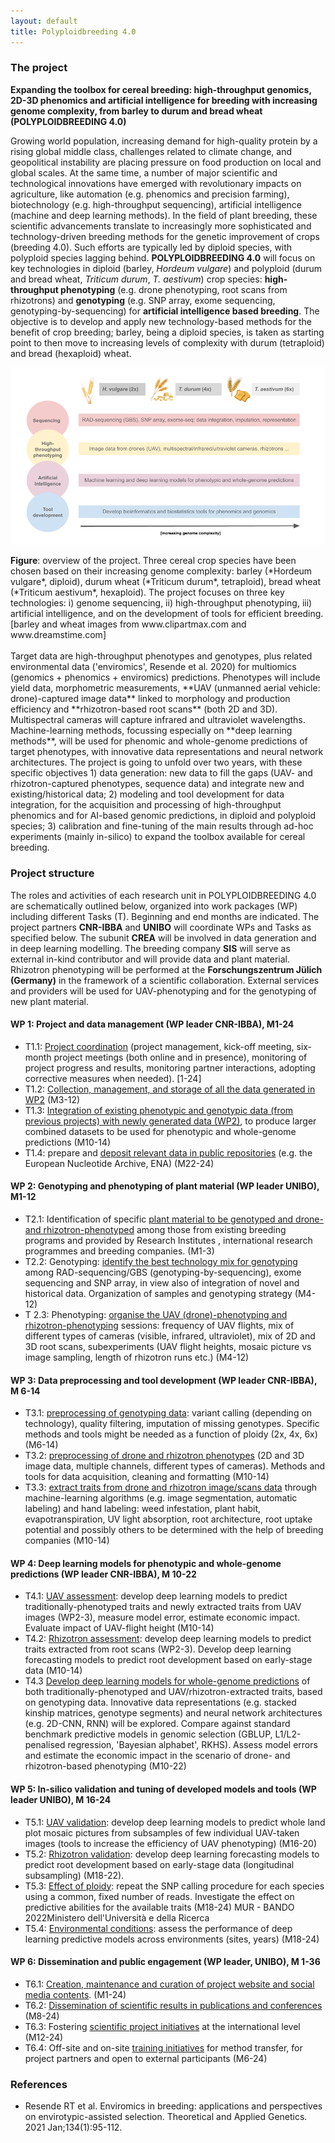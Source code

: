 ```yaml
---
layout: default
title: Polyploidbreeding 4.0
---
```


### The project

**Expanding the toolbox for cereal breeding: high-throughput genomics, 2D-3D phenomics and artificial intelligence for breeding with increasing genome complexity, from barley to durum and bread wheat (POLYPLOIDBREEDING 4.0)**

Growing world population, increasing demand for high-quality protein by a rising global middle class, challenges related to climate
change, and geopolitical instability are placing pressure on food production on local and global scales.
At the same time, a number of major scientific and technological innovations have emerged with revolutionary impacts on
agriculture, like automation (e.g. phenomics and precision farming), biotechnology (e.g. high-throughput sequencing), artificial
intelligence (machine and deep learning methods). In the field of plant breeding, these scientific advancements translate to
increasingly more sophisticated and technology-driven breeding methods for the genetic improvement of crops (breeding 4.0). Such
efforts are typically led by diploid species, with polyploid species lagging behind.
**POLYPLOIDBREEDING 4.0** will focus on key technologies in diploid (barley, *Hordeum vulgare*) and polyploid (durum and bread wheat,
*Triticum durum*, *T. aestivum*) crop species: **high-throughput phenotyping** (e.g. drone phenotyping, root scans from rhizotrons) and
**genotyping** (e.g. SNP array, exome sequencing, genotyping-by-sequencing) for **artificial intelligence based breeding**. 
The objective is to develop and apply new technology-based methods for the benefit of crop breeding; barley, being a diploid species, is taken as
starting point to then move to increasing levels of complexity with durum (tetraploid) and bread (hexaploid) wheat.

![SIS](/assets/img/figure_project_overview.png)
<div class="caption"><b>Figure</b>: overview of the project. Three cereal crop species have been chosen based on their increasing genome complexity: barley
(*Hordeum vulgare*, diploid), durum wheat (*Triticum durum*, tetraploid), bread wheat (*Triticum aestivum*, hexaploid). 
The project focuses on three key technologies: i) genome sequencing, ii) high-throughput phenotyping, iii) artificial intelligence, and on the
development of tools for efficient breeding. 
<span class="bylaw">[barley and wheat images from www.clipartmax.com and www.dreamstime.com]</span>
</div>

<br />
Target data are high-throughput phenotypes and genotypes, plus related environmental data ('enviromics', Resende et al. 2020) for
multiomics (genomics + phenomics + enviromics) predictions. Phenotypes will include yield data, morphometric measurements,
**UAV (unmanned aerial vehicle: drone)-captured image data** linked to morphology and production efficiency and **rhizotron-based root scans** (both 2D and 3D). 
Multispectral cameras will capture infrared and ultraviolet wavelengths. 
Machine-learning methods, focussing especially on **deep learning methods**, will be used for phenomic and whole-genome predictions of target phenotypes, with
innovative data representations and neural network architectures.
The project is going to unfold over two years, with these specific objectives 1) data generation: new data to fill the gaps (UAV- and
rhizotron-captured phenotypes, sequence data) and integrate new and existing/historical data; 2) modeling and tool development for
data integration, for the acquisition and processing of high-throughput phenomics and for AI-based genomic predictions, in diploid
and polyploid species; 3) calibration and fine-tuning of the main results through ad-hoc experiments (mainly in-silico) to expand the
toolbox available for cereal breeding.

### Project structure

The roles and activities of each research unit in POLYPLOIDBREEDING 4.0 are schematically outlined below, organized into work
packages (WP) including different Tasks (T). Beginning and end months are indicated. 
The project partners **CNR-IBBA** and **UNIBO** will coordinate WPs and Tasks as specified below. 
The subunit **CREA** will be involved in data generation and in deep learning modelling. 
The breeding company **SIS** will serve as external in-kind contributor and will provide data and plant material. 
Rhizotron phenotyping will be performed at the **Forschungszentrum Jülich (Germany)** in the framework of a
scientific collaboration. 
External services and providers will be used for UAV-phenotyping and for the genotyping of new plant material.

#### WP 1: Project and data management (WP leader CNR-IBBA), M1-24
- T1.1: <u>Project coordination</u> (project management, kick-off meeting, six-month project meetings (both online and in presence),
monitoring of project progress and results, monitoring partner interactions, adopting corrective measures when needed). [1-24]
- T1.2: <u>Collection, management, and storage of all the data generated in WP2</u> (M3-12)
- T1.3: <u>Integration of existing phenotypic and genotypic data (from previous projects) with newly generated data (WP2)</u>, to produce
larger combined datasets to be used for phenotypic and whole-genome predictions (M10-14)
- T1.4: prepare and <u>deposit relevant data in public repositories</u> (e.g. the European Nucleotide Archive, ENA) (M22-24)

#### WP 2: Genotyping and phenotyping of plant material (WP leader UNIBO), M1-12
- T2.1: Identification of specific <u>plant material to be genotyped and drone- and rhizotron-phenotyped</u> among those from existing
breeding programs and provided by Research Institutes , international research programmes and breeding companies. (M1-3)
- T2.2: Genotyping: <u>identify the best technology mix for genotyping</u> among RAD-sequencing/GBS (genotyping-by-sequencing), exome
sequencing and SNP array, in view also of integration of novel and historical data. Organization of samples and genotyping strategy
(M4-12)
- T 2.3: Phenotyping: <u>organise the UAV (drone)-phenotyping and rhizotron-phenotyping</u> sessions: frequency of UAV flights, mix of
different types of cameras (visible, infrared, ultraviolet), mix of 2D and 3D root scans, subexperiments (UAV flight heights, mosaic
picture vs image sampling, length of rhizotron runs etc.) (M4-12)

#### WP 3: Data preprocessing and tool development (WP leader CNR-IBBA), M 6-14
- T3.1: <u>preprocessing of genotyping data</u>: variant calling (depending on technology), quality filtering, imputation of missing genotypes.
Specific methods and tools might be needed as a function of ploidy (2x, 4x, 6x) (M6-14)
- T3.2: <u>preprocessing of drone and rhizotron phenotypes</u> (2D and 3D image data, multiple channels, different types of cameras).
Methods and tools for data acquisition, cleaning and formatting (M10-14)
- T3.3: <u>extract traits from drone and rhizotron image/scans data</u> through machine-learning algorithms (e.g. image segmentation,
automatic labeling) and hand labeling: weed infestation, plant habit, evapotranspiration, UV light absorption, root architecture, root
uptake potential and possibly others to be determined with the help of breeding companies (M10-14)

#### WP 4: Deep learning models for phenotypic and whole-genome predictions (WP leader CNR-IBBA), M 10-22
- T4.1: <u>UAV assessment</u>: develop deep learning models to predict traditionally-phenotyped traits and newly extracted traits from UAV
images (WP2-3), measure model error, estimate economic impact. Evaluate impact of UAV-flight height (M10-14)
- T4.2: <u>Rhizotron assessment</u>: develop deep learning models to predict traits extracted from root scans (WP2-3). Develop deep
learning forecasting models to predict root development based on early-stage data (M10-14)
- T4.3 <u>Develop deep learning models for whole-genome predictions</u> of both traditionally-phenotyped and UAV/rhizotron-extracted
traits, based on genotyping data. Innovative data representations (e.g. stacked kinship matrices, genotype segments) and neural
network architectures (e.g. 2D-CNN, RNN) will be explored. Compare against standard benchmark predictive models in genomic
selection (GBLUP, L1/L2-penalised regression, 'Bayesian alphabet', RKHS). Assess model errors and estimate the economic impact
in the scenario of drone- and rhizotron-based phenotyping (M10-22)

#### WP 5: In-silico validation and tuning of developed models and tools (WP leader UNIBO), M 16-24
- T5.1: <u>UAV validation</u>: develop deep learning models to predict whole land plot mosaic pictures from subsamples of few individual
UAV-taken images (tools to increase the efficiency of UAV phenotyping) (M16-20)
- T5.2: <u>Rhizotron validation</u>: develop deep learning forecasting models to predict root development based on early-stage data
(longitudinal subsampling) (M18-22).
- T5.3: <u>Effect of ploidy</u>: repeat the SNP calling procedure for each species using a common, fixed number of reads. Investigate the
effect on predictive abilities for the available traits (M18-24)
MUR - BANDO 2022Ministero dell'Università e della Ricerca
- T5.4: <u>Environmental conditions</u>: assess the performance of deep learning predictive models across environments (sites, years)
(M18-24)

#### WP 6: Dissemination and public engagement (WP leader, UNIBO), M 1-36
- T6.1: <u>Creation, maintenance and curation of project website and social media contents</u>. (M1-24)
- T6.2: <u>Dissemination of scientific results in publications and conferences</u> (M8-24)
- T6.3: Fostering <u>scientific project initiatives</u> at the international level (M12-24)
- T6.4: Off-site and on-site <u>training initiatives</u> for method transfer, for project partners and open to external participants (M6-24)

### References
- Resende RT et al. Enviromics in breeding: applications and perspectives on envirotypic-assisted selection. Theoretical and Applied
Genetics. 2021 Jan;134(1):95-112.

